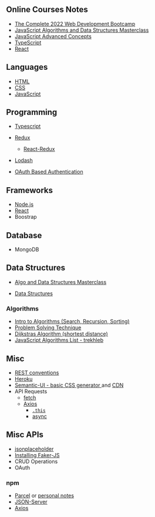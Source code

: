## Online Courses Notes
- [The Complete 2022 Web Development Bootcamp](https://www.udemy.com/course/the-complete-web-development-bootcamp/)
- [JavaScript Algorithms and Data Structures Masterclass](https://www.udemy.com/course/js-algorithms-and-data-structures-masterclass/learn/lecture/11382102?start=1#notes)
- [JavaScript Advanced Concepts](https://github.com/Cwarcup/notes/blob/main/root/JS/javascript-advanced-concepts)
- [TypeScript](https://github.com/Cwarcup/notes/blob/main/root/typescript/README.md#projects)
- [React](https://github.com/Cwarcup/react-with-redux#react-with-redux)

## Languages
- [HTML](palceholder)
- [CSS](https://github.com/Cwarcup/notes/root/css/Basic-css.md)
- [JavaScript](https://github.com/Cwarcup/notes/tree/main/root/JS#topics)

## Programming
- [Typescript](https://github.com/Cwarcup/notes/tree/main/root/typescript#projects)
- [Redux](https://github.com/Cwarcup/notes/blob/main/root/react/react-notes/redux.md#redux)
  - [React-Redux](https://github.com/Cwarcup/notes/blob/main/root/react/react-notes/react-redux.md#L9)

- [Lodash](https://github.com/Cwarcup/notes/blob/main/root/Library/Lodash.md)

- [OAuth Based Authentication](https://github.com/Cwarcup/notes/blob/main/root/react/react-notes/oauth.md#oauth-authentication)

## Frameworks
- [Node.js](https://github.com/Cwarcup/notes/tree/main/root/nodejs)
- [React](https://github.com/Cwarcup/notes/tree/main/root/react#react)
- Boostrap

## Database
- MongoDB
  
## Data Structures
- [Algo and Data Structures Masterclass](https://github.com/Cwarcup/notes/tree/main/root/Algorithms-Masterclass)

- [Data Structures](https://github.com/Cwarcup/notes/blob/main/root/Data-Structures/README.md#data-structures) 


### Algorithms
- [Intro to Algorithms (Search, Recursion, Sorting)](https://github.com/Cwarcup/notes/tree/main/root/Algorithms-Masterclass#algorithms)
- [Problem Solving Technique](https://github.com/Cwarcup/notes/blob/main/root/Algorithms-Masterclass/3-Problem-Solving.md)
- [Dijkstras Algorithm (shortest distance)](https://github.com/Cwarcup/notes/blob/main/root/Dijkstas-Algo/Dijkstas.md#dijkstras-algorithm)
- [JavaScript Algorithms List - trekhleb](https://github.com/trekhleb/javascript-algorithms)


## Misc
- [REST conventions](https://github.com/Cwarcup/web-framework-typescript-app/blob/main/web-framework-app.md#rest-conventions)
- [Heroku](https://github.com/Cwarcup/notes/blob/main/root/JS/js-topics/heroku.md)
- [Semantic-UI - basic CSS generator ](https://semantic-ui.com/) and [CDN](https://cdnjs.com/libraries/semantic-ui) 
- API Requests
  - [fetch](https://github.com/Cwarcup/notes/blob/main/root/JS/js-topics/fetch.md#L1)
  - [Axios](https://github.com/Cwarcup/notes/blob/main/root/react/react-notes/Axios.md#axios)
    - [`.this`](https://github.com/Cwarcup/notes/blob/main/root/react/react-notes/Axios.md#return-object-with-then)
    - [async](https://github.com/Cwarcup/notes/blob/main/root/react/react-notes/Axios.md#return-object-with-async)

## Misc APIs
- [jsonplaceholder](https://jsonplaceholder.typicode.com/)
- [Installing Faker-JS](https://github.com/Cwarcup/notes/blob/main/root/typescript/design-pattern/design-pattern.md#design-pattern)
- CRUD Operations
- OAuth

### npm 
- [Parcel](https://parceljs.org/docs/) or [personal notes](https://github.com/Cwarcup/web-framework-typescript-app/blob/main/web-framework-app.md#web-framework-notes)
- [JSON-Server](https://github.com/Cwarcup/web-framework-typescript-app/blob/main/web-framework-app.md#adding-json-server)
- [Axios](https://axios-http.com/docs/intro)
